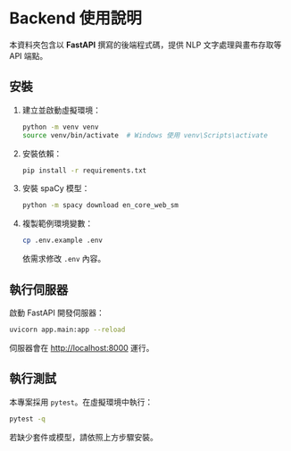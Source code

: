 # Backend 使用說明

本資料夾包含以 **FastAPI** 撰寫的後端程式碼，提供 NLP 文字處理與畫布存取等 API 端點。

## 安裝

1. 建立並啟動虛擬環境：
   ```bash
   python -m venv venv
   source venv/bin/activate  # Windows 使用 venv\Scripts\activate
   ```
2. 安裝依賴：
   ```bash
   pip install -r requirements.txt
   ```
3. 安裝 spaCy 模型：
   ```bash
   python -m spacy download en_core_web_sm
   ```
4. 複製範例環境變數：
   ```bash
   cp .env.example .env
   ```
   依需求修改 `.env` 內容。

## 執行伺服器

啟動 FastAPI 開發伺服器：
```bash
uvicorn app.main:app --reload
```
伺服器會在 <http://localhost:8000> 運行。

## 執行測試

本專案採用 `pytest`。在虛擬環境中執行：
```bash
pytest -q
```

若缺少套件或模型，請依照上方步驟安裝。
